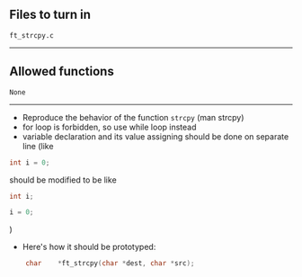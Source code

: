 ## Files to turn in
`ft_strcpy.c`

---

## Allowed functions
`None`

---

- Reproduce the behavior of the function `strcpy` (man strcpy)
- for loop is forbidden, so use while loop instead
- variable declaration and its value assigning should be done on separate line (like

```c
int i = 0;
```

  should be modified to be like

```c
int i;

i = 0;
```
  )
- Here's how it should be prototyped:

```c
	char	*ft_strcpy(char *dest, char *src);
```
